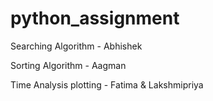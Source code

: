 # python_assignment

Searching Algorithm - Abhishek

Sorting Algorithm - Aagman

Time Analysis plotting - Fatima & Lakshmipriya
